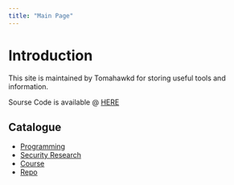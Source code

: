 ```yaml
---
title: "Main Page"
---
```


# Introduction
This site is maintained by Tomahawkd for storing useful tools and information.

Sourse Code is available @ [HERE](https://github.com/Tomahawkd/tomahawkd.github.io)

## Catalogue
- [Programming](./programming)
- [Security Research](./security)
- [Course](./course)
- [Repo](./repo)
